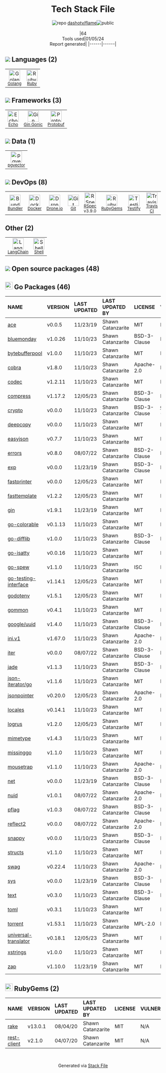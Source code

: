 <!--
&lt;--- Readme.md Snippet without images Start ---&gt;
## Tech Stack
dashotv/flame is built on the following main stack:

- [Drone.io](https://drone.io/) – Continuous Integration
- [Ruby](https://www.ruby-lang.org) – Languages
- [Golang](http://golang.org/) – Languages
- [RSpec](https://rspec.info/) – Testing Frameworks
- [Bundler](http://bundler.io) – Front End Package Manager
- [Gin Gonic](https://gin-gonic.com/) – Frameworks (Full Stack)
- [Protobuf](https://developers.google.com/protocol-buffers/) – Serialization Frameworks
- [Shell](https://en.wikipedia.org/wiki/Shell_script) – Shells
- [Echo](https://echo.labstack.com) – Microframeworks (Backend)
- [Testify](https://github.com/stretchr/testify) – Go Testing
- [LangChain](https://github.com/hwchase17/langchain) – Large Language Model Tools
- [pgvector](https://github.com/pgvector/pgvector/) – Database Tools
- [Docker](https://www.docker.com/) – Virtual Machine Platforms & Containers
- [Travis CI](http://travis-ci.com/) – Continuous Integration

Full tech stack [here](/techstack.md)

&lt;--- Readme.md Snippet without images End ---&gt;

&lt;--- Readme.md Snippet with images Start ---&gt;
## Tech Stack
dashotv/flame is built on the following main stack:

- <img width='25' height='25' src='https://img.stackshare.io/service/668/R_wMcCqN_400x400.png' alt='Drone.io'/> [Drone.io](https://drone.io/) – Continuous Integration
- <img width='25' height='25' src='https://img.stackshare.io/service/989/ruby.png' alt='Ruby'/> [Ruby](https://www.ruby-lang.org) – Languages
- <img width='25' height='25' src='https://img.stackshare.io/service/1005/O6AczwfV_400x400.png' alt='Golang'/> [Golang](http://golang.org/) – Languages
- <img width='25' height='25' src='https://img.stackshare.io/service/2539/logo.png' alt='RSpec'/> [RSpec](https://rspec.info/) – Testing Frameworks
- <img width='25' height='25' src='https://img.stackshare.io/service/2988/4e77LXIo_400x400.png' alt='Bundler'/> [Bundler](http://bundler.io) – Front End Package Manager
- <img width='25' height='25' src='https://img.stackshare.io/service/4221/7894478.png' alt='Gin Gonic'/> [Gin Gonic](https://gin-gonic.com/) – Frameworks (Full Stack)
- <img width='25' height='25' src='https://img.stackshare.io/service/4393/ma2jqJKH_400x400.png' alt='Protobuf'/> [Protobuf](https://developers.google.com/protocol-buffers/) – Serialization Frameworks
- <img width='25' height='25' src='https://img.stackshare.io/service/4631/default_c2062d40130562bdc836c13dbca02d318205a962.png' alt='Shell'/> [Shell](https://en.wikipedia.org/wiki/Shell_script) – Shells
- <img width='25' height='25' src='https://img.stackshare.io/service/4996/9P0MlumU_400x400.jpg' alt='Echo'/> [Echo](https://echo.labstack.com) – Microframeworks (Backend)
- <img width='25' height='25' src='https://img.stackshare.io/service/8695/stretchr.png' alt='Testify'/> [Testify](https://github.com/stretchr/testify) – Go Testing
- <img width='25' height='25' src='https://img.stackshare.io/service/48790/default_5b6c6b73f1ff3775c85d2a1ba954cb87e30cbf13.jpg' alt='LangChain'/> [LangChain](https://github.com/hwchase17/langchain) – Large Language Model Tools
- <img width='25' height='25' src='https://img.stackshare.io/service/109221/default_b888cdf5617d936aa6aacf130911906955508639.png' alt='pgvector'/> [pgvector](https://github.com/pgvector/pgvector/) – Database Tools
- <img width='25' height='25' src='https://img.stackshare.io/service/586/n4u37v9t_400x400.png' alt='Docker'/> [Docker](https://www.docker.com/) – Virtual Machine Platforms & Containers
- <img width='25' height='25' src='https://img.stackshare.io/service/460/Lu6cGu0z_400x400.png' alt='Travis CI'/> [Travis CI](http://travis-ci.com/) – Continuous Integration

Full tech stack [here](/techstack.md)

&lt;--- Readme.md Snippet with images End ---&gt;
-->
<div align="center">

# Tech Stack File
![](https://img.stackshare.io/repo.svg "repo") [dashotv/flame](https://github.com/dashotv/flame)![](https://img.stackshare.io/public_badge.svg "public")
<br/><br/>
|64<br/>Tools used|01/05/24 <br/>Report generated|
|------|------|
</div>

## <img src='https://img.stackshare.io/languages.svg'/> Languages (2)
<table><tr>
  <td align='center'>
  <img width='36' height='36' src='https://img.stackshare.io/service/1005/O6AczwfV_400x400.png' alt='Golang'>
  <br>
  <sub><a href="http://golang.org/">Golang</a></sub>
  <br>
  <sub></sub>
</td>

<td align='center'>
  <img width='36' height='36' src='https://img.stackshare.io/service/989/ruby.png' alt='Ruby'>
  <br>
  <sub><a href="https://www.ruby-lang.org">Ruby</a></sub>
  <br>
  <sub></sub>
</td>

</tr>
</table>

## <img src='https://img.stackshare.io/frameworks.svg'/> Frameworks (3)
<table><tr>
  <td align='center'>
  <img width='36' height='36' src='https://img.stackshare.io/service/4996/9P0MlumU_400x400.jpg' alt='Echo'>
  <br>
  <sub><a href="https://echo.labstack.com">Echo</a></sub>
  <br>
  <sub></sub>
</td>

<td align='center'>
  <img width='36' height='36' src='https://img.stackshare.io/service/4221/7894478.png' alt='Gin Gonic'>
  <br>
  <sub><a href="https://gin-gonic.com/">Gin Gonic</a></sub>
  <br>
  <sub></sub>
</td>

<td align='center'>
  <img width='36' height='36' src='https://img.stackshare.io/service/4393/ma2jqJKH_400x400.png' alt='Protobuf'>
  <br>
  <sub><a href="https://developers.google.com/protocol-buffers/">Protobuf</a></sub>
  <br>
  <sub></sub>
</td>

</tr>
</table>

## <img src='https://img.stackshare.io/databases.svg'/> Data (1)
<table><tr>
  <td align='center'>
  <img width='36' height='36' src='https://img.stackshare.io/service/109221/default_b888cdf5617d936aa6aacf130911906955508639.png' alt='pgvector'>
  <br>
  <sub><a href="https://github.com/pgvector/pgvector/">pgvector</a></sub>
  <br>
  <sub></sub>
</td>

</tr>
</table>

## <img src='https://img.stackshare.io/devops.svg'/> DevOps (8)
<table><tr>
  <td align='center'>
  <img width='36' height='36' src='https://img.stackshare.io/service/2988/4e77LXIo_400x400.png' alt='Bundler'>
  <br>
  <sub><a href="http://bundler.io">Bundler</a></sub>
  <br>
  <sub></sub>
</td>

<td align='center'>
  <img width='36' height='36' src='https://img.stackshare.io/service/586/n4u37v9t_400x400.png' alt='Docker'>
  <br>
  <sub><a href="https://www.docker.com/">Docker</a></sub>
  <br>
  <sub></sub>
</td>

<td align='center'>
  <img width='36' height='36' src='https://img.stackshare.io/service/668/R_wMcCqN_400x400.png' alt='Drone.io'>
  <br>
  <sub><a href="https://drone.io/">Drone.io</a></sub>
  <br>
  <sub></sub>
</td>

<td align='center'>
  <img width='36' height='36' src='https://img.stackshare.io/service/1046/git.png' alt='Git'>
  <br>
  <sub><a href="http://git-scm.com/">Git</a></sub>
  <br>
  <sub></sub>
</td>

<td align='center'>
  <img width='36' height='36' src='https://img.stackshare.io/service/2539/logo.png' alt='RSpec'>
  <br>
  <sub><a href="https://rspec.info/">RSpec</a></sub>
  <br>
  <sub>v3.9.0</sub>
</td>

<td align='center'>
  <img width='36' height='36' src='https://img.stackshare.io/service/12795/5jL6-BA5_400x400.jpeg' alt='RubyGems'>
  <br>
  <sub><a href="https://rubygems.org/">RubyGems</a></sub>
  <br>
  <sub></sub>
</td>

<td align='center'>
  <img width='36' height='36' src='https://img.stackshare.io/service/8695/stretchr.png' alt='Testify'>
  <br>
  <sub><a href="https://github.com/stretchr/testify">Testify</a></sub>
  <br>
  <sub></sub>
</td>

<td align='center'>
  <img width='36' height='36' src='https://img.stackshare.io/service/460/Lu6cGu0z_400x400.png' alt='Travis CI'>
  <br>
  <sub><a href="http://travis-ci.com/">Travis CI</a></sub>
  <br>
  <sub></sub>
</td>

</tr>
</table>

## Other (2)
<table><tr>
  <td align='center'>
  <img width='36' height='36' src='https://img.stackshare.io/service/48790/default_5b6c6b73f1ff3775c85d2a1ba954cb87e30cbf13.jpg' alt='LangChain'>
  <br>
  <sub><a href="https://github.com/hwchase17/langchain">LangChain</a></sub>
  <br>
  <sub></sub>
</td>

<td align='center'>
  <img width='36' height='36' src='https://img.stackshare.io/service/4631/default_c2062d40130562bdc836c13dbca02d318205a962.png' alt='Shell'>
  <br>
  <sub><a href="https://en.wikipedia.org/wiki/Shell_script">Shell</a></sub>
  <br>
  <sub></sub>
</td>

</tr>
</table>


## <img src='https://img.stackshare.io/group.svg' /> Open source packages (48)</h2>

## <img width='24' height='24' src='https://img.stackshare.io/service/21112/default_1346bbda8fe03e4dce5601323a3ca47a10c1ae36.png'/> Go Packages (46)

|NAME|VERSION|LAST UPDATED|LAST UPDATED BY|LICENSE|VULNERABILITIES|
|:------|:------|:------|:------|:------|:------|
|[ace](https://pkg.go.dev/github.com/yosssi/ace)|v0.0.5|11/23/19|Shawn Catanzarite |MIT|N/A|
|[bluemonday](https://pkg.go.dev/github.com/microcosm-cc/bluemonday)|v1.0.26|11/10/23|Shawn Catanzarite |BSD-3-Clause|N/A|
|[bytebufferpool](https://pkg.go.dev/github.com/valyala/bytebufferpool)|v1.0.0|11/10/23|Shawn Catanzarite |MIT|N/A|
|[cobra](https://pkg.go.dev/github.com/spf13/cobra)|v1.8.0|11/10/23|Shawn Catanzarite |Apache-2.0|N/A|
|[codec](https://pkg.go.dev/github.com/ugorji/go/codec)|v1.2.11|11/10/23|Shawn Catanzarite |MIT|N/A|
|[compress](https://pkg.go.dev/github.com/klauspost/compress)|v1.17.2|12/05/23|Shawn Catanzarite |BSD-3-Clause|N/A|
|[crypto](https://pkg.go.dev/golang.org/x/crypto)|v0.0.0|11/10/23|Shawn Catanzarite |BSD-3-Clause|[CVE-2020-9283](https://github.com/advisories/GHSA-ffhg-7mh4-33c4) (Moderate)|
|[deepcopy](https://pkg.go.dev/github.com/mohae/deepcopy)|v0.0.0|11/10/23|Shawn Catanzarite |MIT|N/A|
|[easyjson](https://pkg.go.dev/github.com/mailru/easyjson)|v0.7.7|11/10/23|Shawn Catanzarite |MIT|N/A|
|[errors](https://pkg.go.dev/github.com/pkg/errors)|v0.8.0|08/07/22|Shawn Catanzarite |BSD-2-Clause|N/A|
|[exp](https://pkg.go.dev/golang.org/x/exp)|v0.0.0|11/23/19|Shawn Catanzarite |BSD-3-Clause|N/A|
|[fastprinter](https://pkg.go.dev/github.com/CloudyKit/fastprinter)|v0.0.0|12/05/23|Shawn Catanzarite |MIT|N/A|
|[fasttemplate](https://pkg.go.dev/github.com/valyala/fasttemplate)|v1.2.2|12/05/23|Shawn Catanzarite |MIT|N/A|
|[gin](https://pkg.go.dev/github.com/gin-gonic/gin)|v1.9.1|11/23/19|Shawn Catanzarite |MIT|N/A|
|[go-colorable](https://pkg.go.dev/github.com/mattn/go-colorable)|v0.1.13|11/10/23|Shawn Catanzarite |MIT|N/A|
|[go-difflib](https://pkg.go.dev/github.com/pmezard/go-difflib)|v1.0.0|11/10/23|Shawn Catanzarite |BSD-3-Clause|N/A|
|[go-isatty](https://pkg.go.dev/github.com/mattn/go-isatty)|v0.0.16|11/10/23|Shawn Catanzarite |MIT|N/A|
|[go-spew](https://pkg.go.dev/github.com/davecgh/go-spew)|v1.1.0|11/10/23|Shawn Catanzarite |ISC|N/A|
|[go-testing-interface](https://pkg.go.dev/github.com/mitchellh/go-testing-interface)|v1.14.1|12/05/23|Shawn Catanzarite |MIT|N/A|
|[godotenv](https://pkg.go.dev/github.com/joho/godotenv)|v1.5.1|12/05/23|Shawn Catanzarite |MIT|N/A|
|[gommon](https://pkg.go.dev/github.com/labstack/gommon)|v0.4.1|11/10/23|Shawn Catanzarite |MIT|N/A|
|[google/uuid](https://pkg.go.dev/github.com/google/uuid)|v1.4.0|11/10/23|Shawn Catanzarite |BSD-3-Clause|N/A|
|[ini.v1](https://pkg.go.dev/gopkg.in/ini.v1)|v1.67.0|11/10/23|Shawn Catanzarite |Apache-2.0|N/A|
|[iter](https://pkg.go.dev/github.com/bradfitz/iter)|v0.0.0|08/07/22|Shawn Catanzarite |BSD-3-Clause|N/A|
|[jade](https://pkg.go.dev/github.com/Joker/jade)|v1.1.3|11/10/23|Shawn Catanzarite |BSD-3-Clause|N/A|
|[json-iterator/go](https://pkg.go.dev/github.com/json-iterator/go)|v1.1.6|11/10/23|Shawn Catanzarite |MIT|N/A|
|[jsonpointer](https://pkg.go.dev/github.com/go-openapi/jsonpointer)|v0.20.0|12/05/23|Shawn Catanzarite |Apache-2.0|N/A|
|[locales](https://pkg.go.dev/github.com/go-playground/locales)|v0.14.1|11/10/23|Shawn Catanzarite |MIT|N/A|
|[logrus](https://pkg.go.dev/github.com/sirupsen/logrus)|v1.2.0|12/05/23|Shawn Catanzarite |MIT|N/A|
|[mimetype](https://pkg.go.dev/github.com/gabriel-vasile/mimetype)|v1.4.3|11/10/23|Shawn Catanzarite |MIT|N/A|
|[missinggo](https://pkg.go.dev/github.com/anacrolix/missinggo)|v1.1.0|11/10/23|Shawn Catanzarite |MIT|N/A|
|[mousetrap](https://pkg.go.dev/github.com/inconshreveable/mousetrap)|v1.1.0|11/10/23|Shawn Catanzarite |Apache-2.0|N/A|
|[net](https://pkg.go.dev/golang.org/x/net)|v0.0.0|11/23/19|Shawn Catanzarite |BSD-3-Clause|N/A|
|[nuid](https://pkg.go.dev/github.com/nats-io/nuid)|v1.0.1|08/07/22|Shawn Catanzarite |Apache-2.0|N/A|
|[pflag](https://pkg.go.dev/github.com/spf13/pflag)|v1.0.3|08/07/22|Shawn Catanzarite |BSD-3-Clause|N/A|
|[reflect2](https://pkg.go.dev/github.com/modern-go/reflect2)|v0.0.0|08/07/22|Shawn Catanzarite |Apache-2.0|N/A|
|[snappy](https://pkg.go.dev/github.com/golang/snappy)|v0.0.0|11/10/23|Shawn Catanzarite |BSD-3-Clause|N/A|
|[structs](https://pkg.go.dev/github.com/fatih/structs)|v1.1.0|11/10/23|Shawn Catanzarite |MIT|N/A|
|[swag](https://pkg.go.dev/github.com/go-openapi/swag)|v0.22.4|11/10/23|Shawn Catanzarite |Apache-2.0|N/A|
|[sys](https://pkg.go.dev/golang.org/x/sys)|v0.0.0|11/23/19|Shawn Catanzarite |BSD-3-Clause|N/A|
|[text](https://pkg.go.dev/golang.org/x/text)|v0.3.0|11/10/23|Shawn Catanzarite |BSD-3-Clause|N/A|
|[toml](https://pkg.go.dev/github.com/BurntSushi/toml)|v0.3.1|11/10/23|Shawn Catanzarite |MIT|N/A|
|[torrent](https://pkg.go.dev/github.com/anacrolix/torrent)|v1.53.1|11/10/23|Shawn Catanzarite |MPL-2.0|N/A|
|[universal-translator](https://pkg.go.dev/github.com/go-playground/universal-translator)|v0.18.1|12/05/23|Shawn Catanzarite |MIT|N/A|
|[xstrings](https://pkg.go.dev/github.com/huandu/xstrings)|v1.0.0|11/10/23|Shawn Catanzarite |MIT|N/A|
|[zap](https://pkg.go.dev/go.uber.org/zap)|v1.10.0|11/23/19|Shawn Catanzarite |MIT|N/A|


## <img width='24' height='24' src='https://img.stackshare.io/service/12795/5jL6-BA5_400x400.jpeg'/> RubyGems (2)

|NAME|VERSION|LAST UPDATED|LAST UPDATED BY|LICENSE|VULNERABILITIES|
|:------|:------|:------|:------|:------|:------|
|[rake](https://rubygems.org/rake)|v13.0.1|08/04/20|Shawn Catanzarite |MIT|N/A|
|[rest-client](https://rubygems.org/rest-client)|v2.1.0|04/07/20|Shawn Catanzarite |MIT|N/A|

<br/>
<div align='center'>

Generated via [Stack File](https://github.com/marketplace/stack-file)
